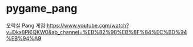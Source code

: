 # pygame_pang
오락실 Pang 게임
https://www.youtube.com/watch?v=Dkx8Pl6QKW0&ab_channel=%EB%82%98%EB%8F%84%EC%BD%94%EB%94%A9
